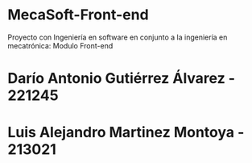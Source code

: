 # MecaSoft-Front-end
Proyecto con Ingeniería en software en conjunto a la ingeniería en mecatrónica: Modulo Front-end
# Darío Antonio Gutiérrez Álvarez - 221245
# Luis Alejandro Martinez Montoya - 213021